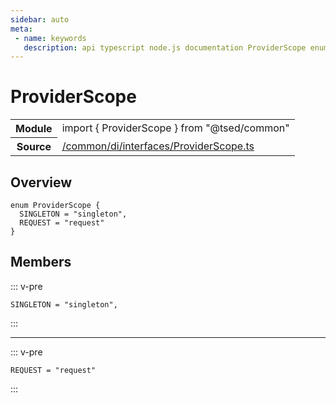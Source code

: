 ```yaml
---
sidebar: auto
meta:
 - name: keywords
   description: api typescript node.js documentation ProviderScope enum
---
```

# ProviderScope <Badge text="Enum" type="enum"/>
<!-- Summary -->
<section class="symbol-info"><table class="is-full-width"><tbody><tr><th>Module</th><td><div class="lang-typescript"><span class="token keyword">import</span> { ProviderScope }&nbsp;<span class="token keyword">from</span>&nbsp;<span class="token string">"@tsed/common"</span></div></td></tr><tr><th>Source</th><td><a href="https://github.com/Romakita/ts-express-decorators/blob/v4.30.1/src//common/di/interfaces/ProviderScope.ts#L0-L0">/common/di/interfaces/ProviderScope.ts</a></td></tr></tbody></table></section>

<!-- Overview -->
## Overview


<pre><code class="typescript-lang "><span class="token keyword">enum</span> ProviderScope <span class="token punctuation">{</span>
  SINGLETON<span class="token punctuation"> = </span><span class="token string">"singleton"</span><span class="token punctuation">,</span>
  REQUEST<span class="token punctuation"> = </span><span class="token string">"request"</span>
<span class="token punctuation">}</span></code></pre>



<!-- Members -->




## Members


::: v-pre

<div class="method-overview">
<pre><code class="typescript-lang ">SINGLETON<span class="token punctuation"> = </span><span class="token string">"singleton"</span><span class="token punctuation">,</span></code></pre>

</div>



:::



***



::: v-pre

<div class="method-overview">
<pre><code class="typescript-lang ">REQUEST<span class="token punctuation"> = </span><span class="token string">"request"</span></code></pre>

</div>



:::